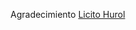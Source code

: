 Agradecimiento
[Licito Hurol](https://www.udemy.com/share/103qr63@pkpT7tC2PPixmSVRPDA9TF_0i-zB5aatoNdSMfGta6TTQ13MxoiLut-HaKMJaW9F/)
